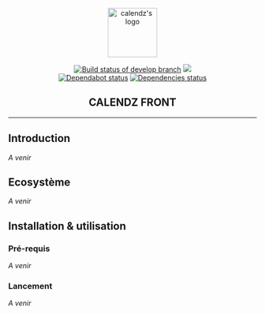 <p align="center"><a href="https://calendz.app/" target="_blank" rel="noopener noreferrer"><img width="100" src="https://avatars3.githubusercontent.com/u/51510476?s=400&u=e110cf083bbc29eab84d4dceb85c94d7a87882db&v=4" alt="calendz's logo"></a></p>

<p align="center">
  <a href="https://travis-ci.com/calendz/calendz-front"><img src="https://travis-ci.com/calendz/calendz-front.svg?branch=develop" alt="Build status of develop branch"></a>
  <a href="https://www.codacy.com/app/arthur-woosy/calendz-front?utm_source=github.com&amp;utm_medium=referral&amp;utm_content=calendz/calendz-front&amp;utm_campaign=Badge_Grade"><img src="https://api.codacy.com/project/badge/Grade/a1ac982a16164432bf4a95d61a4fa2a1"/></a>
  <br>
  <a href="https://dependabot.com/"><img src="https://api.dependabot.com/badges/status?host=github&amp;repo=calendz/calendz-front" alt="Dependabot status"></a>
  <a href="https://dependabot.com/"><img src="https://img.shields.io/david/calendz/calendz-front.svg?maxAge=3600" alt="Dependencies status"></a>
  <br>
</p>

<h2 align="center">CALENDZ FRONT</h2>

---

## Introduction

*A venir*

## Ecosystème

*A venir*

<!-- L'api de calendz a été développé avec les frameworks et outils suivants :

| Librairie        | Version | Description                                                                                                                     |
| ---------------- | ------- | ------------------------------------------------------------------------------------------------------------------------------- |
| [Node.js]        | 10.15.3 | Node.js® is a JavaScript runtime built on Chrome's V8 JavaScript engine.                                                        |
| [Express]        | 4.17.1  | Fast, unopinionated, minimalist web framework for Node.js                                                                       | -->

## Installation & utilisation

### Pré-requis

*A venir*

<!-- NODE_ENV=development
APP_PORT=3000 -->

### Lancement

*A venir*

[Node.js]: https://github.com/nodejs/node
[Express]: https://github.com/expressjs/express
